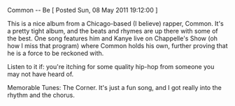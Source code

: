 Common -- Be
[ Posted Sun, 08 May 2011 19:12:00 ]

This is a nice album from a Chicago-based (I believe) rapper, Common. It's a pretty tight album, and the beats and rhymes are up there with some of the best. One song features him and Kanye live on Chappelle's Show (oh how I miss that program) where Common holds his own, further proving that he is a force to be reckoned with.

Listen to it if: you're itching for some quality hip-hop from someone you may not have heard of.

Memorable Tunes: The Corner. It's just a fun song, and I got really into the rhythm and the chorus.
